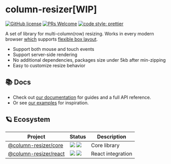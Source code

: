 # column-resizer[WIP]

[![GitHub license](https://img.shields.io/badge/license-MIT-blue.svg)](https://github.com/Runjuu/column-resizer/blob/main/LICENSE) [![PRs Welcome](https://img.shields.io/badge/PRs-welcome-brightgreen.svg)](#contributing) [![code style: prettier](https://img.shields.io/badge/code_style-prettier-ff69b4.svg?style=flat)](https://github.com/prettier/prettier)

A set of library for multi-column(row) resizing. Works in every modern browser [which](https://caniuse.com/#feat=flexbox) supports [flexible box layout](https://developer.mozilla.org/en-US/docs/Web/CSS/CSS_Flexible_Box_Layout).

- Support both mouse and touch events
- Support server-side rendering
- No additional dependencies, packages size under 5kb after min-zipping
- Easy to customize resize behavior

## 📚 Docs

- Check out [our documentation](https://column-resizer.vercel.app/) for guides and a full API reference.
- Or see [our examples](https://github.com/runjuu/column-resizer/tree/main/packages/docs/examples) for inspiration.

## 🪐 Ecosystem

| **Project**                               | **Status**                                                                                                                                                                                                                                                                                                               | **Description**   |
| ----------------------------------------- |--------------------------------------------------------------------------------------------------------------------------------------------------------------------------------------------------------------------------------------------------------------------------------------------------------------------------| ----------------- |
| [@column-resizer/core](https://column-resizer.vercel.app/core)   | [![](https://img.shields.io/npm/v/@column-resizer/core.svg?style=flat)](https://www.npmjs.com/package/@column-resizer/core) [![](https://img.shields.io/bundlephobia/minzip/@column-resizer/core?label=minzipped%20size&colorA=373737&colorB=0A70E9&style=flat)](https://bundlephobia.com/result?p=@column-resizer/core) | Core library      |
| [@column-resizer/react](https://column-resizer.vercel.app/react) | [![](https://img.shields.io/npm/v/@column-resizer/react.svg?style=flat)](https://www.npmjs.com/package/@column-resizer/react) [![](https://img.shields.io/bundlephobia/minzip/@column-resizer/react?label=minzipped%20size&colorA=373737&colorB=0A70E9&style=flat)](https://bundlephobia.com/result?p=@column-resizer/react)                                                | React integration |
